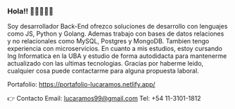 ### Hola!! 👋🏻👨🏻‍💻
Soy desarrollador Back-End ofrezco soluciones de desarrollo con lenguajes como JS, Python y Golang. Ademas trabajo con bases de datos relaciones y no relacionales como MySQL, Postgres y MongoDB. Tambien tengo experiencia con microservicios.
En cuanto a mis estudios, estoy cursando Ing Informatica en la UBA y estudio de forma autodidacta para mantenerme actualizado con las ultimas tecnologias.
Gracias por haberme leido, cualquier cosa puede contactarme para alguna propuesta laboral.

Portafolio: https://portafolio-lucaramos.netlify.app/

👉 Contacto
Email: lucaramos99@gmail.com
Tel: +54 11-3101-1812
<!--
**lucaaramos/lucaaramos** is a ✨ _special_ ✨ repository because its `README.md` (this file) appears on your GitHub profile.

Here are some ideas to get you started:

- 🔭 I’m currently working on ...
- 🌱 I’m currently learning ...
- 👯 I’m looking to collaborate on ...
- 🤔 I’m looking for help with ...
- 💬 Ask me about ...
- 📫 How to reach me: ...
- 😄 Pronouns: ...
- ⚡ Fun fact: ...
-->
